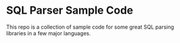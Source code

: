 # SQL Parser Sample Code

This repo is a collection of sample code for some great SQL parsing
libraries in a few major languages.
